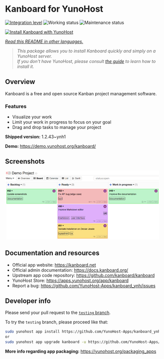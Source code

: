 <!--
N.B.: This README was automatically generated by <https://github.com/YunoHost/apps/tree/master/tools/readme_generator>
It shall NOT be edited by hand.
-->

# Kanboard for YunoHost

[![Integration level](https://apps.yunohost.org/badge/integration/kanboard)](https://ci-apps.yunohost.org/ci/apps/kanboard/)
![Working status](https://apps.yunohost.org/badge/state/kanboard)
![Maintenance status](https://apps.yunohost.org/badge/maintained/kanboard)

[![Install Kanboard with YunoHost](https://install-app.yunohost.org/install-with-yunohost.svg)](https://install-app.yunohost.org/?app=kanboard)

*[Read this README in other languages.](./ALL_README.md)*

> *This package allows you to install Kanboard quickly and simply on a YunoHost server.*  
> *If you don't have YunoHost, please consult [the guide](https://yunohost.org/install) to learn how to install it.*

## Overview

Kanboard is a free and open source Kanban project management software.

### Features

- Visualize your work
- Limit your work in progress to focus on your goal
- Drag and drop tasks to manage your project


**Shipped version:** 1.2.43~ynh1

**Demo:** <https://demo.yunohost.org/kanboard/>

## Screenshots

![Screenshot of Kanboard](./doc/screenshots/board.png)

## Documentation and resources

- Official app website: <https://kanboard.net>
- Official admin documentation: <https://docs.kanboard.org/>
- Upstream app code repository: <https://github.com/kanboard/kanboard>
- YunoHost Store: <https://apps.yunohost.org/app/kanboard>
- Report a bug: <https://github.com/YunoHost-Apps/kanboard_ynh/issues>

## Developer info

Please send your pull request to the [`testing` branch](https://github.com/YunoHost-Apps/kanboard_ynh/tree/testing).

To try the `testing` branch, please proceed like that:

```bash
sudo yunohost app install https://github.com/YunoHost-Apps/kanboard_ynh/tree/testing --debug
or
sudo yunohost app upgrade kanboard -u https://github.com/YunoHost-Apps/kanboard_ynh/tree/testing --debug
```

**More info regarding app packaging:** <https://yunohost.org/packaging_apps>
